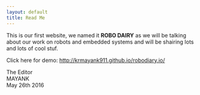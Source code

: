 ```yaml
---
layout: default
title: Read Me
---
```

This is our first website, we named it ****ROBO DAIRY**** as we will be talking about our work on robots and embedded systems and will be shairing lots and lots of cool stuf.

Click here for demo: http://krmayank911.github.io/robodiary.io/

The Editor<br> 
MAYANK<br>
May 26th 2016
 
